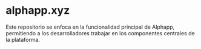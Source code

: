 # alphapp.xyz
Este repositorio se enfoca en la funcionalidad principal de Alphapp, permitiendo a los desarrolladores trabajar en los componentes centrales de la plataforma.
